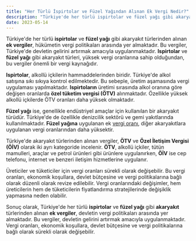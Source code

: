 ```yaml
---
title: "Her Türlü İspirtolar ve Füzel Yağından Alınan Ek Vergi Nedir?"
description: "Türkiye'de her türlü ispirtolar ve füzel yağı gibi akaryakıt türlerinden alınan ek vergiler, hükümetin vergi politikaları arasında yer almaktadır."
date: 2023-05-14
---
```


Türkiye'de her türlü **ispirtolar** ve **füzel yağı** gibi akaryakıt türlerinden alınan **ek vergiler**, hükümetin vergi
politikaları arasında yer almaktadır. Bu vergiler, Türkiye'de devletin gelirini artırmak amacıyla uygulanmaktadır.
**Ispirtolar** ve **füzel yağı** gibi akaryakıt türleri, yüksek vergi oranlarına sahip olduğundan, bu vergiler önemli bir
vergi kaynağıdır.

**Ispirtolar**, alkollü içkilerin hammaddelerinden biridir. Türkiye'de alkol satışına sıkı sıkıya kontrol edilmektedir.
Bu sebeple, üretim aşamasında vergi uygulaması yapılmaktadır. **Ispirtoların** üretimi sırasında alkol oranına göre
değişen oranlarda **özel tüketim vergisi (ÖTV)** alınmaktadır. Özellikle yüksek alkollü içkilerde ÖTV oranları daha
yüksek olmaktadır.

**Füzel yağı** ise, genellikle endüstriyel amaçlar için kullanılan bir akaryakıt türüdür. Türkiye'de de özellikle
denizcilik sektörü ve gemi yakıtlarında kullanılmaktadır. **Füzel yağına** uygulanan ek <a href="/yazilar/vergi-orani-nasil-hesaplanir/">vergi oranı</a>, diğer akaryakıtlara
uygulanan vergi oranlarından daha yüksektir.

Türkiye'de akaryakıt türlerinden alınan vergiler, **ÖTV** ve **Özel İletişim Vergisi (ÖİV)** olarak iki ayrı kategoride
incelenir. **ÖTV**, alkollü içkiler, tütün mamulleri, araçlar ve petrol ürünleri gibi ürünlere uygulanırken, **ÖİV** ise
cep telefonu, internet ve benzeri iletişim hizmetlerine uygulanır.

Üreticiler ve tüketiciler için vergi oranları sürekli olarak değişebilir. Bu vergi oranları, ekonomik koşullara, devlet
bütçesine ve vergi politikalarına bağlı olarak düzenli olarak revize edilebilir. Vergi oranlarındaki değişimler, hem
üreticilerin hem de tüketicilerin fiyatlandırma stratejilerinde değişiklik yapmasına neden olabilir.

Sonuç olarak, Türkiye'de her türlü **ispirtolar** ve **füzel yağı** gibi **akaryakıt** türlerinden alınan **ek vergiler**,
devletin vergi politikaları arasında yer almaktadır. Bu vergiler, devletin gelirini artırmak amacıyla
uygulanmaktadır. Vergi oranları, ekonomik koşullara, devlet bütçesine ve vergi politikalarına bağlı olarak sürekli
olarak değişebilir.
